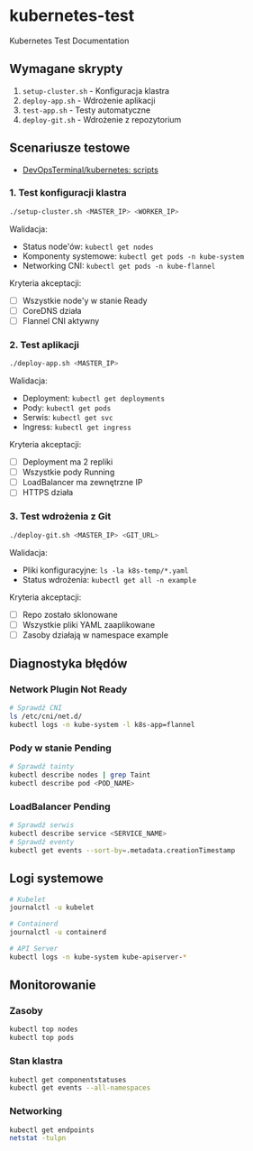 # kubernetes-test
Kubernetes Test Documentation

## Wymagane skrypty
1. `setup-cluster.sh` - Konfiguracja klastra
2. `deploy-app.sh` - Wdrożenie aplikacji
3. `test-app.sh` - Testy automatyczne
4. `deploy-git.sh` - Wdrożenie z repozytorium

## Scenariusze testowe

+ [DevOpsTerminal/kubernetes: scripts](https://github.com/DevOpsTerminal/kubernetes/tree/main)

### 1. Test konfiguracji klastra
```bash
./setup-cluster.sh <MASTER_IP> <WORKER_IP>
```
Walidacja:
- Status node'ów: `kubectl get nodes`
- Komponenty systemowe: `kubectl get pods -n kube-system`
- Networking CNI: `kubectl get pods -n kube-flannel`

Kryteria akceptacji:
- [ ] Wszystkie node'y w stanie Ready
- [ ] CoreDNS działa
- [ ] Flannel CNI aktywny

### 2. Test aplikacji
```bash
./deploy-app.sh <MASTER_IP>
```
Walidacja:
- Deployment: `kubectl get deployments`
- Pody: `kubectl get pods`
- Serwis: `kubectl get svc`
- Ingress: `kubectl get ingress`

Kryteria akceptacji:
- [ ] Deployment ma 2 repliki
- [ ] Wszystkie pody Running
- [ ] LoadBalancer ma zewnętrzne IP
- [ ] HTTPS działa

### 3. Test wdrożenia z Git
```bash
./deploy-git.sh <MASTER_IP> <GIT_URL>
```
Walidacja:
- Pliki konfiguracyjne: `ls -la k8s-temp/*.yaml`
- Status wdrożenia: `kubectl get all -n example`

Kryteria akceptacji:
- [ ] Repo zostało sklonowane
- [ ] Wszystkie pliki YAML zaaplikowane
- [ ] Zasoby działają w namespace example

## Diagnostyka błędów

### Network Plugin Not Ready
```bash
# Sprawdź CNI
ls /etc/cni/net.d/
kubectl logs -n kube-system -l k8s-app=flannel
```

### Pody w stanie Pending
```bash
# Sprawdź tainty
kubectl describe nodes | grep Taint
kubectl describe pod <POD_NAME>
```

### LoadBalancer Pending
```bash
# Sprawdź serwis
kubectl describe service <SERVICE_NAME>
# Sprawdź eventy
kubectl get events --sort-by=.metadata.creationTimestamp
```

## Logi systemowe
```bash
# Kubelet
journalctl -u kubelet

# Containerd
journalctl -u containerd

# API Server
kubectl logs -n kube-system kube-apiserver-*
```

## Monitorowanie

### Zasoby
```bash
kubectl top nodes
kubectl top pods
```

### Stan klastra
```bash
kubectl get componentstatuses
kubectl get events --all-namespaces
```

### Networking
```bash
kubectl get endpoints
netstat -tulpn
```